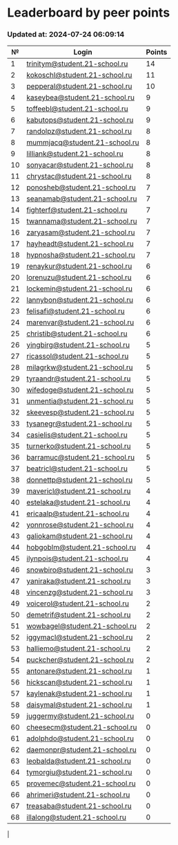 # Leaderboard by peer points

### Updated at: 2024-07-24 06:09:14

| № | Login | Points |
|---|-------|--------|
|1|trinitym@student.21-school.ru|14|
|2|kokoschl@student.21-school.ru|11|
|3|pepperal@student.21-school.ru|10|
|4|kaseybea@student.21-school.ru|9|
|5|toffeebl@student.21-school.ru|9|
|6|kabutops@student.21-school.ru|9|
|7|randolpz@student.21-school.ru|8|
|8|mummjacq@student.21-school.ru|8|
|9|lilliank@student.21-school.ru|8|
|10|sonyacar@student.21-school.ru|8|
|11|chrystac@student.21-school.ru|8|
|12|ponosheb@student.21-school.ru|7|
|13|seanamab@student.21-school.ru|7|
|14|fighterf@student.21-school.ru|7|
|15|twannama@student.21-school.ru|7|
|16|zaryasam@student.21-school.ru|7|
|17|hayheadt@student.21-school.ru|7|
|18|hypnosha@student.21-school.ru|7|
|19|renaykur@student.21-school.ru|6|
|20|lorenuzu@student.21-school.ru|6|
|21|lockemin@student.21-school.ru|6|
|22|lannybon@student.21-school.ru|6|
|23|felisafi@student.21-school.ru|6|
|24|marenvar@student.21-school.ru|6|
|25|christib@student.21-school.ru|6|
|26|yingbirg@student.21-school.ru|5|
|27|ricassol@student.21-school.ru|5|
|28|milagrkw@student.21-school.ru|5|
|29|tyraandr@student.21-school.ru|5|
|30|wifedoge@student.21-school.ru|5|
|31|unmentia@student.21-school.ru|5|
|32|skeevesp@student.21-school.ru|5|
|33|tysanegr@student.21-school.ru|5|
|34|casielis@student.21-school.ru|5|
|35|turnerko@student.21-school.ru|5|
|36|barramuc@student.21-school.ru|5|
|37|beatricl@student.21-school.ru|5|
|38|donnettp@student.21-school.ru|5|
|39|mavericl@student.21-school.ru|4|
|40|estelaka@student.21-school.ru|4|
|41|ericaalp@student.21-school.ru|4|
|42|yonnrose@student.21-school.ru|4|
|43|galiokam@student.21-school.ru|4|
|44|hobgoblm@student.21-school.ru|4|
|45|ilynpois@student.21-school.ru|4|
|46|snowbiro@student.21-school.ru|3|
|47|yaniraka@student.21-school.ru|3|
|48|vincenzg@student.21-school.ru|3|
|49|voicerol@student.21-school.ru|2|
|50|demetrif@student.21-school.ru|2|
|51|wowbagel@student.21-school.ru|2|
|52|iggymacl@student.21-school.ru|2|
|53|halliemo@student.21-school.ru|2|
|54|puckcher@student.21-school.ru|2|
|55|antonare@student.21-school.ru|1|
|56|hickscan@student.21-school.ru|1|
|57|kaylenak@student.21-school.ru|1|
|58|daisymal@student.21-school.ru|1|
|59|juggermy@student.21-school.ru|0|
|60|cheesecm@student.21-school.ru|0|
|61|adolphdo@student.21-school.ru|0|
|62|daemonpr@student.21-school.ru|0|
|63|leobalda@student.21-school.ru|0|
|64|tymorgiu@student.21-school.ru|0|
|65|provemec@student.21-school.ru|0|
|66|ahrimeri@student.21-school.ru|0|
|67|treasaba@student.21-school.ru|0|
|68|illalong@student.21-school.ru|0|
|
